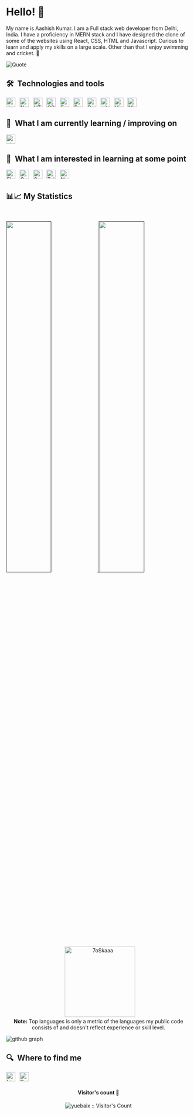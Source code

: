# Hello! 🥖

My name is Aashish Kumar. I am a Full stack web developer from Delhi, India. I have a proficiency in MERN stack and I have designed the clone of some of the websites using React, CSS, HTML and Javascript. Curious to learn and apply my skills on a large scale. Other than that I enjoy swimming and cricket. 🥐


<!-- ![Quote](https://github-readme-quotes.herokuapp.com/quote?theme=dracula&animation=default&layout=default&font=default) -->
![Quote](https://github-readme-quotes.herokuapp.com/quote?quoteCategory=life&theme=dracula&animation=default&layout=default&font=default)
<!-- &nbsp;
These words best describe my mindset! -->

## 🛠  Technologies and tools

<a name="learning-now"></a>

[<img src="https://img.shields.io/badge/JavaScript-282C34?logo=javascript&logoColor=F7DF1E" alt="JavaScript logo" title="JavaScript" height="25" />][tech_tools_anchor]
&nbsp;
[<img src="https://img.shields.io/badge/Node.js-282C34?logo=node.js&logoColor=339933" alt="Node.js logo" title="Node.js" height="25" />][learning_next_anchor]
&nbsp;
[<img src="https://img.shields.io/badge/HTML5-282C34?logo=html5&logoColor=E34F26" alt="HTML5 logo" title="HTML5" height="25" />][tech_tools_anchor]
&nbsp;
[<img src="https://img.shields.io/badge/CSS3-282C34?logo=css3&logoColor=1572B6" alt="CSS3 logo" title="CSS3" height="25" />][tech_tools_anchor]
&nbsp;
[<img src="https://img.shields.io/badge/Express-282C34?logo=express&logoColor=FFFFFF" alt="Express.js logo" title="Express.js" height="25" />][learning_next_anchor]
&nbsp;
[<img src="https://img.shields.io/badge/React-282C34?logo=react&logoColor=61DAFB" alt="React logo" title="React" height="25" />][tech_tools_anchor]
&nbsp;
[<img src="https://img.shields.io/badge/Redux-282C34?logo=redux&logoColor=764ABC" alt="Redux logo" title="Redux" height="25" />][tech_tools_anchor]
&nbsp;
[<img src="https://img.shields.io/badge/git-282C34?logo=git&logoColor=F05032" alt="git logo" title="git" height="25" />][tech_tools_anchor]
&nbsp;
[<img src="https://img.shields.io/badge/VS%20Code-282C34?logo=visual-studio-code&logoColor=007ACC" alt="Visual Studio Code logo" title="Visual Studio Code" height="25" />][tech_tools_anchor]
&nbsp;
[<img src="https://img.shields.io/badge/MongoDB-282C34?logo=mongodb&logoColor=47A248" alt="MongoDB logo" title="MongoDB" height="25" />][learning_next_anchor]
&nbsp;


<a name="learning-next"></a>

## 📖  What I am currently learning / improving on

[<img src="https://img.shields.io/static/v1?label=&message=typescript&color=282C34&logo=typescript&logoColor=DB7093" alt="styled-components logo" title="styled-components" height="25" />][learning_now_anchor]

## 👾  What I am interested in learning at some point

[<img src="https://img.shields.io/badge/Flutter-282C34?logo=flutter&logoColor=02569B" alt="Flutter logo" title="Flutter" height="25" />][learning_next_anchor]
&nbsp;
[<img src="https://img.shields.io/badge/GraphQL-282C34?logo=graphql&logoColor=E10098" alt="GraphQL logo" title="GraphQL" height="25" />][learning_next_anchor]
&nbsp;
[<img src="https://img.shields.io/badge/Sass-282C34?logo=sass&logoColor=CC6699" alt="Sass logo" title="Sass" height="25" />][learning_next_anchor]
&nbsp;
[<img src="https://img.shields.io/badge/Tailwind%20CSS-282C34?logo=tailwind-css&logoColor=38B2AC" alt="Tailwind CSS logo" title="Tailwind CSS" height="25" />][learning_next_anchor]
&nbsp;
[<img src="https://img.shields.io/badge/Next.js-282C34?logo=next.js&logoColor=FFFFFF" alt="Next.js logo" title="Next.js" height="25" />][learning_next_anchor]
&nbsp;


## 📊📈 My Statistics

<br/>
<p align="left">
  <a href="">
  <img width="49.5%" src="https://github-readme-stats.vercel.app/api?username=aashishkumar1&show_icons=true&theme=dracula&hide_border=true" />
    <img width="49.5%" src="http://github-readme-streak-stats.herokuapp.com?user=aashishkumar1&theme=dracula&date_format=M%20j%5B%2C%20Y%5D" />
  </a>
</p>
<br>
<!-- theme=dark -->
<p align="center">
  &nbsp;
	  <img src="https://github-readme-stats.vercel.app/api/top-langs?username=aashishkumar1&langs_count=10&show_icons=true&locale=en&layout=compact&theme=dracula" alt="7oSkaaa" height="192px"/>
  <br/>
  <b>Note:</b> Top languages is only a metric of the languages my public code consists of and doesn't reflect experience or skill level.
  </p>
  

![github graph](https://activity-graph.herokuapp.com/graph?username=aashishkumar1&theme=dracula)
<br>

<!-- ![Abhii's Github Stats](https://github-readme-stats.vercel.app/api?username=aashishkumar1&count_private=true&show_icons=true&include_all_commits=true)
&nbsp;
![Top Langs](https://github-readme-stats.vercel.app/api/top-langs/?username=aashishkumar1&hide=TeX&layout=compact)
&ensp;
<a href="https://github.com/aashishkumar1-cmd/github-readme-activity-graph"><img alt="Abhii's Activity Graph" src="https://activity-graph.herokuapp.com/graph?username=aashishkumar1&bg_color=0D1117&color=5BCDEC&line=5BCDEC&point=FFFFFF&hide_border=true" /></a> -->

## 🔍  Where to find me

[<img src="https://img.shields.io/badge/LinkedIn-282C34?logo=linkedin&logoColor=0077B5" alt="LinkedIn logo" title="LinkedIn" height="25" />](https://www.linkedin.com/in/aashish-kumar-38a2aa218/)
&nbsp;
[<img src="https://img.shields.io/static/v1?label=&message=portfolio&color=282C34&logo=portfolio&logoColor=DB7093" alt="Portfolio logo" title="Portfolio" height="25" />](https://aashishkumar-portfolio.netlify.app)


<h4 align="center">Visitor's count 👀</h4>
<p align="center"><img src="https://profile-counter.glitch.me/{aashishkumar1}/count.svg" alt="yuebaix :: Visitor's Count" /></p>
<br/>


[tech_tools_anchor]: #bonjour--
[learning_now_anchor]: #learning-now
[learning_next_anchor]: #learning-next

